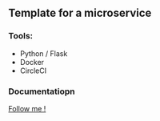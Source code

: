 ## Template for a microservice

### Tools:
- Python / Flask
- Docker
- CircleCI

### Documentatiopn

[Follow me !](./documentation/readme.md)